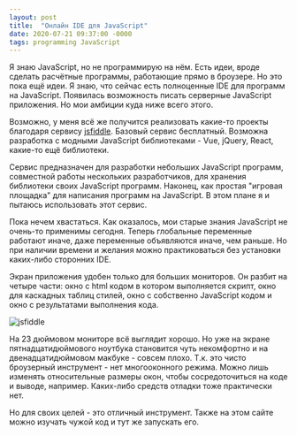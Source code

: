 ```yaml
---
layout: post
title:  "Онлайн IDE для JavaScript"
date: 2020-07-21 09:37:00 -0000
tags: programming JavaScript
---
```


Я знаю JavaScript, но не программирую на нём. Есть идеи, вроде сделать расчётные программы, работающие прямо в броузере. Но это пока ещё идеи. Я знаю, что сейчас есть полноценные IDE для программ на JavaScript. Появилась возможность писать серверные JavaScript приложения. Но мои амбиции куда ниже всего этого.

Возможно, у меня всё же получится реализовать какие-то проекты благодаря сервису [jsfiddle](https://jsfiddle.net/). Базовый сервис бесплатный. Возможна разработка с модными JavaScript библиотеками - Vue, jQuery, React, какие-то ещё библиотеки.

Сервис предназначен для разработки небольших JavaScript программ, совместной работы нескольких разработчиков, для хранения библиотеки своих JavaScript программ. Наконец, как простая "игровая площадка" для написания программ на JavaScript. В этом плане я и пытаюсь использовать этот сервис. 

Пока нечем хвастаться. Как оказалось, мои старые знания JavaScript не очень-то применимы сегодня. Теперь глобальные переменные работают иначе, даже переменные объявляются иначе, чем раньше. Но при наличии времени и желания можно практиковаться без установки каких-либо сторонних IDE.

Экран приложения удобен только для больших мониторов. Он разбит на четыре части: окно с html кодом в котором выполняется скрипт, окно для каскадных таблиц стилей, окно с собственно JavaScript кодом и окно с результатами выполнения кода.

![jsfiddle](https://res.cloudinary.com/dlqc5rp9l/image/upload/v1595286922/blog/jsfiddle-main_b4pbcy.png)

На 23 дюймовом мониторе всё выглядит хорошо. Но уже на экране пятнадцатидюймового ноутбука становится чуть некомфортно и на двенадцатидюймовом макбуке - совсем плохо. Т.к. это чисто броузерный инструмент - нет многооконного режима. Можно лишь изменять относительные размеры окон, чтобы сосредоточиться на коде и выводе, например. Каких-либо средств отладки тоже практически нет. 

Но для своих целей - это отличный инструмент. Также на этом сайте можно изучать чужой код и тут же запускать его. 